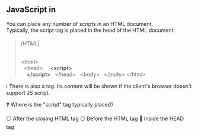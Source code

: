 ## JavaScript in <head>  

You can place any number of scripts in an HTML document.  
Typically, the script tag is placed in the head of the HTML document:  

>###### |HTML|  
>\<html><br/>
&nbsp; \<head>
&nbsp; &nbsp; **\<script>**<br/>
&nbsp; &nbsp; **\</script>**
&nbsp; \</head>
&nbsp; \<body>
&nbsp; \</body>
\</html>  

:information_source:
There is also a <noscript> tag. Its content will be shown if the client's browser doesn't support JS script.  

:question:
Where is the "script" tag typically placed?  

:white_circle: After the closing HTML tag
:white_circle: Before the HTML tag
:radio_button: Inside the HEAD tag
